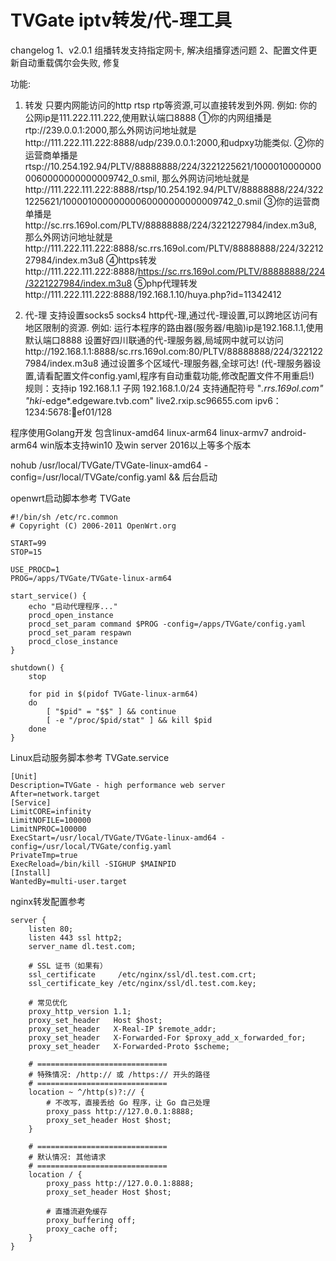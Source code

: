 # TVGate iptv转发/代-理工具
changelog
1、v2.0.1 组播转发支持指定网卡, 解决组播穿透问题
2、配置文件更新自动重载偶尔会失败, 修复

功能:
1. 转发
只要内网能访问的http rtsp rtp等资源,可以直接转发到外网.
例如:
你的公网ip是111.222.111.222,使用默认端口8888
①你的内网组播是rtp://239.0.0.1:2000,那么外网访问地址就是http://111.222.111.222:8888/udp/239.0.0.1:2000,和udpxy功能类似.
②你的运营商单播是rtsp://10.254.192.94/PLTV/88888888/224/3221225621/10000100000000060000000000009742_0.smil,
那么外网访问地址就是http://111.222.111.222:8888/rtsp/10.254.192.94/PLTV/88888888/224/3221225621/10000100000000060000000000009742_0.smil
③你的运营商单播是http://sc.rrs.169ol.com/PLTV/88888888/224/3221227984/index.m3u8,
那么外网访问地址就是http://111.222.111.222:8888/sc.rrs.169ol.com/PLTV/88888888/224/3221227984/index.m3u8
④https转发http://111.222.111.222:8888/https://sc.rrs.169ol.com/PLTV/88888888/224/3221227984/index.m3u8
⑤php代理转发http://111.222.111.222:8888/192.168.1.10/huya.php?id=11342412

1. 代-理
支持设置socks5 socks4 http代-理,通过代-理设置,可以跨地区访问有地区限制的资源.
例如:
运行本程序的路由器(服务器/电脑)ip是192.168.1.1,使用默认端口8888
设置好四川联通的代-理服务器,局域网中就可以访问http://192.168.1.1:8888/sc.rrs.169ol.com:80/PLTV/88888888/224/3221227984/index.m3u8
通过设置多个区域代-理服务器,全球可达!
(代-理服务器设置,请看配置文件config.yaml,程序有自动重载功能,修改配置文件不用重启!)
规则：支持ip 192.168.1.1 子网 192.168.1.0/24 支持通配符号 "*.rrs.169ol.com" "hki*-edge*.edgeware.tvb.com" live2.rxip.sc96655.com ipv6：1234:5678::abcd:ef01/128 

程序使用Golang开发
包含linux-amd64 linux-arm64 linux-armv7 android-arm64 win版本支持win10 及win server 2016以上等多个版本

nohub /usr/local/TVGate/TVGate-linux-amd64 -config=/usr/local/TVGate/config.yaml && 后台启动

openwrt启动脚本参考
TVGate
```
#!/bin/sh /etc/rc.common
# Copyright (C) 2006-2011 OpenWrt.org

START=99
STOP=15

USE_PROCD=1
PROG=/apps/TVGate/TVGate-linux-arm64

start_service() {
    echo "启动代理程序..."
    procd_open_instance
    procd_set_param command $PROG -config=/apps/TVGate/config.yaml
    procd_set_param respawn
    procd_close_instance
}

shutdown() {
    stop

    for pid in $(pidof TVGate-linux-arm64)
    do
        [ "$pid" = "$$" ] && continue
        [ -e "/proc/$pid/stat" ] && kill $pid
    done
}
```

Linux启动服务脚本参考
TVGate.service
```
[Unit]
Description=TVGate - high performance web server
After=network.target 
[Service]
LimitCORE=infinity
LimitNOFILE=100000
LimitNPROC=100000
ExecStart=/usr/local/TVGate/TVGate-linux-amd64 -config=/usr/local/TVGate/config.yaml
PrivateTmp=true
ExecReload=/bin/kill -SIGHUP $MAINPID
[Install]
WantedBy=multi-user.target
```

nginx转发配置参考

```nginx
server {
    listen 80;
    listen 443 ssl http2;
    server_name dl.test.com;

    # SSL 证书（如果有）
    ssl_certificate     /etc/nginx/ssl/dl.test.com.crt;
    ssl_certificate_key /etc/nginx/ssl/dl.test.com.key;

    # 常见优化
    proxy_http_version 1.1;
    proxy_set_header   Host $host;
    proxy_set_header   X-Real-IP $remote_addr;
    proxy_set_header   X-Forwarded-For $proxy_add_x_forwarded_for;
    proxy_set_header   X-Forwarded-Proto $scheme;

    # =============================
    # 特殊情况: /http:// 或 /https:// 开头的路径
    # =============================
    location ~ ^/http(s)?:// {
        # 不改写，直接丢给 Go 程序，让 Go 自己处理
        proxy_pass http://127.0.0.1:8888;
        proxy_set_header Host $host;
    }

    # =============================
    # 默认情况: 其他请求
    # =============================
    location / {
        proxy_pass http://127.0.0.1:8888;
        proxy_set_header Host $host;

        # 直播流避免缓存
        proxy_buffering off;
        proxy_cache off;
    }
}
```